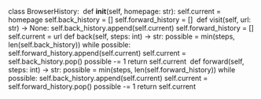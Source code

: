 class BrowserHistory:
​
def __init__(self, homepage: str):
self.current = homepage
self.back_history = []
self.forward_history = []
​
def visit(self, url: str) -> None:
self.back_history.append(self.current)
self.forward_history = []
self.current = url
def back(self, steps: int) -> str:
possible = min(steps, len(self.back_history))
while possible:
self.forward_history.append(self.current)
self.current = self.back_history.pop()
possible -= 1
return self.current
​
def forward(self, steps: int) -> str:
possible = min(steps, len(self.forward_history))
while possible:
self.back_history.append(self.current)
self.current = self.forward_history.pop()
possible -= 1
return self.current